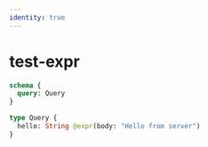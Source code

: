 ```yaml
---
identity: true
---
```


# test-expr

```graphql @config
schema {
  query: Query
}

type Query {
  hello: String @expr(body: "Hello from server")
}
```
